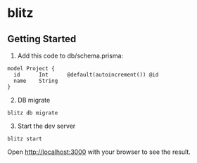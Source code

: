 # blitz

## Getting Started

1. Add this code to db/schema.prisma:

```
model Project {
  id      Int      @default(autoincrement()) @id
  name    String
}
```

2. DB migrate

```
blitz db migrate
```

3. Start the dev server

```
blitz start
```

Open [http://localhost:3000](http://localhost:3000) with your browser to see the result.
